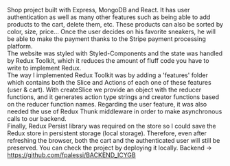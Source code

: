 Shop project built with Express, MongoDB and React. It has user authentication as well as many other features such as being able to add products to the cart, delete them, etc. These products can also be sorted by color, size, price... Once the user decides on his favorite sneakers, he will be able to make the payment thanks to the Stripe payment processing platform. 
<br>
The website was styled with Styled-Components and the state was handled by Redux Toolkit, which it reduces the amount of fluff code you have to write to implement Redux. <br>
The way I implemented Redux Toolkit was by adding a 'features' folder which contains both the Slice and Actions of each one of these features (user & cart). With createSlice we provide an object with the reducer functions, and it generates action type strings and creator functions based on the reducer function names. 
Regarding the user feature, it was also needed the use of Redux Thunk middleware in order to make asynchronous calls to our backend. <br>
Finally, Redux Persist library was required on the store so I could save the Redux store in persistent storage (local storage). Therefore, even after refreshing the browser, both the cart and the authenticated user will still be preserved.
You can check the project by deploying it locally. Backend -> https://github.com/fpalessi/BACKEND_ICYGB 
